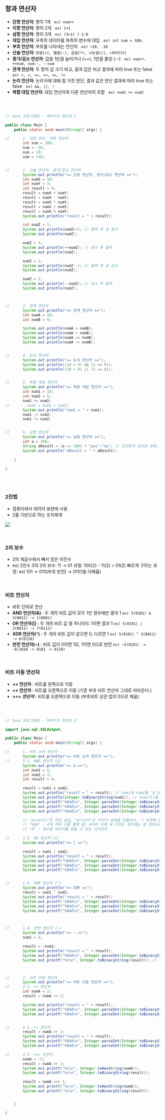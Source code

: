 ## 항과 연산자

- **단항 연산자**: 항이 1개	&nbsp; `ex) num++`
- **이항 연산자**: 항이 2개 &nbsp; `ex) 1+1`
- **삼항 연산자**: 항이 3개 &nbsp; `ex) (3>1) ? 1:0`
- **대입 연산자**: 우측의 데이터를 좌측의 변수에 대입 &nbsp; `ex) int num = 100;` 
- **부호 연산자**: 부호를 나타내는 연산자 &nbsp; `ex) +10, -10` 
- **산술 연산자**: `덧셈(+), 뺄셈(-), 곱셈(*), 나눗셈(/), 나머지(%)`
- **증가/감소 연산자**: 값을 1만큼 늘리거나 (++), 1만큼 줄임 (--) &nbsp; `ex) num++, ++num, num--, --num`
- **관계 연산자**: 두 항의 값 크기 비교, 결과 값은 비교 결과에 따라 true 또는 false &nbsp; `ex) >, <, >=, <=, ==, !=`
- **논리 연산자**: 논리식에 대해 참 거짓 판단, 결과 값은 판단 결과에 따라 true 또는 false &nbsp; `ex) &&, ||, !`
- **복합 대입 연산자**: 대입 연산자와 다른 연산자의 조합  &nbsp; `ex) num1 += num2`

</br>
</br>


```java
// Java 프로그래밍 - 여러가지 연산자_1

public class Main {
    public static void main(String[] args) {

//      1. 대입 연산, 부호 연산자
        int num = 100;
        num = -10;
        num = 10;
        num = +10;


//      2. 산술 연산자, 증가/감소 연산자
        System.out.println("== 산술 연산자, 증가/감소 연산자 ==");
        int numX = 10;
        int numY = 3;
        int result = 0;
        result = numX + numY;
        result = numX - numY;
        result = numX * numY;
        result = numX / numY;
        result = numX % numY;
        System.out.println("result = " + result);

        int numZ = 1;
        System.out.println(numZ++); // 출력 후 값 증가
        System.out.println(numZ);

        numZ = 1;
        System.out.println(++numZ); // 증가 후 출력
        System.out.println(numZ);

        numZ = 1;
        System.out.println(numZ--); // 출력 후 값 감소
        System.out.println(numZ);

        numZ = 1;
        System.out.println(--numZ); // 감소 후 출력
        System.out.println(numZ);



//      3. 관계 연산자
        System.out.println("== 관계 연산자 ==");
        int numA = 10;
        int numB = 9;

        System.out.println(numA > numB);
        System.out.println(numA < numB);
        System.out.println(numA == numB);
        System.out.println(numA != numB);


//      4. 논리 연산자
        System.out.println("== 논리 연산자 ==");
        System.out.println((10 > 9) && (1 == 0));
        System.out.println((10 > 9) || (1 == 0));


//      5. 복합 대입 연산자
        System.out.println("== 복합 대입 연산자 ==");
        int num1 = 10;
        int num2 = 5;
        num1 += num2;
//        num1 = num1 + num2;
        System.out.println("num1 = " + num1);
        num1 -= num2;
        num1 *= num2;


//      6. 삼항 연산자
        System.out.println("== 삼항 연산자 ==");
        int a = 100;
        String aResult = (a == 100) ? "yes":"no"; // 조건문이 참이면 왼쪽, 거짓이면 오른쪽 출력
        System.out.println("aResult = " + aResult);

    }

}

```

</br>
</br>

### 2진법

- 컴퓨터에서 데이터 표현에 사용
- 2를 기반으로 하는 숫자체계

![](https://velog.velcdn.com/images/yezanee/post/493ecde0-ac59-4bcd-90bc-97ed527ed8c9/image.png)


</br>

### 2의 보수

- 2의 제곱수에서 빼서 얻은 이진수
- ex) 2진수 3의 2의 보수: 11 → 01
과정: 100(2) - 11(2) = 01(2)
빠르게 구하는 과정: ex) 101 → 010(부호 반전) → 011(1을 더해줌)
      

</br>


### 비트 연산자

- 비트 단위로 연산
- **AND 연산자(&)** : 두 개의 비트 값이 모두 1인 경우에만 결과 1
`ex) 5(0101) & 3(0011) -> 1(0001)`
- **OR 연산자(|)** : 두 개의 비트 값 중 하나라도 1이면 결과 1
`ex) 5(0101) | 3(0011) -> 7(0111)`
- **XOR 연산자(^)** : 두 개의 비트 값이 같으면 0, 다르면 1
`ex) 5(0101) ^ 3(0011) -> 6(0110)`
- **반전 연산자(~)** : 비트 값이 0이면 1로, 1이면 0으로 반전
`ex) ~5(0101) -> -6(1010 -> 0101 -> 0110)`


</br>


### 비트 이동 연산자

- **<< 연산자** : 비트를 왼쪽으로 이동
- **>> 연산자** : 비트를 오른쪽으로 이동 (기존 부호 비트 연산자 그대로 따라온다.)
- ***>>> 연산자*** : 비트를 오른쪽으로 이동 (부호비트 상관 없이 0으로 채움)


</br>

</br>


```java
// Java 프로그래밍 - 여러가지 연산자_2

import java.sql.SQLOutput;

public class Main {
    public static void main(String[] args) {

//      1. 비트 논리 연산자
        System.out.println("== 비트 논리 연산자 ==");
//      1-1. AND 연산자 (&)
        System.out.println("== & ==");
        int num1 = 5;
        int num2 = 3;
        int result = 0;

        result = num1 & num2;
        System.out.println("result = " + result); // num1과 num2를 '&'로 연산한 결과 값.
        System.out.println(Integer.toBinaryString(num1)); // num1(5)를 이진수로 표현.
        System.out.printf("%04d\n", Integer.parseInt(Integer.toBinaryString(num1))); // parseInt : String 타입을 int 타입으로 전환
        System.out.printf("%04d\n", Integer.parseInt(Integer.toBinaryString(num2)));
        System.out.printf("%04d\n", Integer.parseInt(Integer.toBinaryString(result)));

        // "println"은 라인 넘김, "printf"는 우리가 포맷을 만들어서, 그 포맷에 맞게 출력할 수 있도록 해주는 명령어
        // "%04" : 4개 자리 수를 출력 함. 4자리 수에 못 미치는 경우에는 앞 자리수를 0으로 채워줌
        // "d" : 정수형 데이터를 받을 수 있는 서식문자

//      1-2. OR 연산자 (|)
        System.out.println("== | ==");

        result = num1 | num2;
        System.out.println("result = " + result);
        System.out.printf("%04d\n", Integer.parseInt(Integer.toBinaryString(num1)));
        System.out.printf("%04d\n", Integer.parseInt(Integer.toBinaryString(num2)));
        System.out.printf("%04d\n", Integer.parseInt(Integer.toBinaryString(result)));


//      1-3. XOR 연산자 (^)
        System.out.println("== XOR ==");
        result = num1 ^ num2;
        System.out.println("result = " + result);
        System.out.printf("%04d\n", Integer.parseInt(Integer.toBinaryString(num1)));
        System.out.printf("%04d\n", Integer.parseInt(Integer.toBinaryString(num2)));
        System.out.printf("%04d\n", Integer.parseInt(Integer.toBinaryString(result)));



//      1-4. 반전 연산자 (~)
        System.out.println("== ~ ==");
        num1 = 5;

        result = ~num1;
        System.out.println("result = " + result);
        System.out.printf("%04d\n", Integer.parseInt(Integer.toBinaryString(num1)));
        System.out.printf("%s\n", Integer.toBinaryString(result)); // 반전!



//      2. 비트 이동 연산자
        System.out.println("== 비트 이동 연산자 ==");
//      2-1. << 연산자
        int numA = 3;
        result = numA << 1;

        System.out.println("result = " + result);
        System.out.printf("%04d\n", Integer.parseInt(Integer.toBinaryString(numA)));
        System.out.printf("%04d\n", Integer.parseInt(Integer.toBinaryString(result)));


//      2-2. >> 연산자
        result = numA >> 1;
        System.out.println("result = " + result);
        System.out.printf("%04d\n", Integer.parseInt(Integer.toBinaryString(numA)));
        System.out.printf("%04d\n", Integer.parseInt(Integer.toBinaryString(result)));

//      2-3. >>> 연산자
        numA = -5;
        result = numA >> 1;
        System.out.printf("%s\n", Integer.toHexString(numA));
        System.out.printf("%s\n", Integer.toBinaryString(result));

        result = numA >>> 1;
        System.out.printf("%s\n", Integer.toHexString(numA));
        System.out.printf("%s\n", Integer.toBinaryString(result));


    }

}
```
